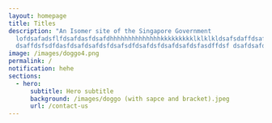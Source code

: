 ```yaml
---
layout: homepage
title: Titles
description: "An Isomer site of the Singapore Government
  lofdsafadsflfdsafdasfdsafdhhhhhhhhhhhhhhkkkkkkkkklklklkldsafsdaffdsafdsffdsaf\
  dsaffdsfsdfdasfdsafdsafdsfdsafsdfdsafdsfdsafdsafdsfasdffdsf dsafdsafdasfdsaf "
image: /images/doggo4.png
permalink: /
notification: hehe
sections:
  - hero:
      subtitle: Hero subtitle
      background: /images/doggo (with sapce and bracket).jpeg
      url: /contact-us
---
```


